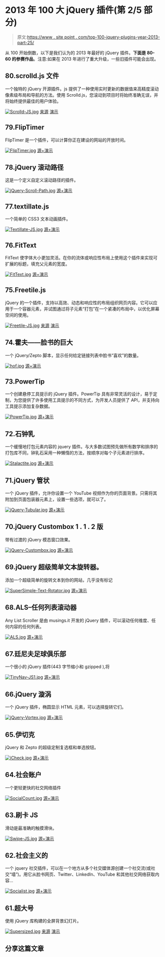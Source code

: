 # 2013 年 100 大 jQuery 插件(第 2/5 部分)

> 原文:[https://www . site point . com/top-100-jquery-plugins-year-2013-part-25/](https://www.sitepoint.com/top-100-jquery-plugins-year-2013-part-25/)

从 100 开始倒数，以下是我们认为的 2013 年最好的 jQuery 插件。**下面是 80-60 的参赛作品**。注意:如果在 2013 年进行了重大升级，一些旧插件可能会出现。

## 80.scrolld.js 文件

一个独特的 jQuery 开源插件。js 提供了一种使用实时更新的数据值来高精度滚动像素级布局和导航的方法。使用 Scrolld.js，您滚动到项目时将始终准确无误，并将始终提供最佳的用户体验。

[![Scrolld-JS.jpg](../Images/83b5f06131987f0050d693af9ee069a3.png)](http://scrolldjs.com/) 
[来源](http://scrolldjs.com/) [演示](http://scrolldjs.com/demo/)

## 79.FlipTimer

FlipTimer 是一个插件，可以计算你正在建设的网站的开放时间。

[![FlipTimer.jpg](../Images/d96b2b526a71ee068b022d8ea1ae6f1c.png)](http://codecanyon.net/item/fliptimer/full_screen_preview/5746189?ref=sdeering) 
[源+演示](http://codecanyon.net/item/fliptimer/full_screen_preview/5746189?ref=sdeering)

## 78.jQuery 滚动路径

这是一个定义自定义滚动路径的插件。

[![jQuery-Scroll-Path.jpg](../Images/9aa657496a21454153e977938a8eb2fe.png)](http://joelb.me/scrollpath/) 
[源+演示](http://joelb.me/scrollpath/)

## 77.textillate.js

一个简单的 CSS3 文本动画插件。

[![Textillate-JS.jpg](../Images/4516fd470c44340334ae8d7f1ffe2e23.png)](http://jschr.github.io/textillate/) 
[源+演示](http://jschr.github.io/textillate/)

## 76.FitText

FitText 使字体大小更加灵活。在你的流体或响应性布局上使用这个插件来实现可扩展的标题，填充父元素的宽度。

[![FitText.jpg](../Images/c29d08176e86e58b9add5bcf9edb20f4.png)](http://fittextjs.com/) 
[源+演示](http://fittextjs.com/)

## 75.Freetile.js

jQuery 的一个插件，支持以高效、动态和响应性的布局组织网页内容。它可以应用于一个容器元素，并试图通过将子元素“打包”在一个紧凑的布局中，以优化屏幕空间的使用。

[![Freetile-JS.jpg](../Images/8a2001bd538f06d457fd4810cca62637.png)](http://yconst.com/web/freetile/) 
[来源](http://yconst.com/web/freetile/) [演示](http://apex.yconst.com/freetile-demo/freetile.html)

## 74.霍夫——脸书的巨大

一个 jQuery/Zepto 脚本，显示任何给定链接列表中脸书“喜欢”的数量。

[![hof.jpg](../Images/2dd62caae795f7b6822fd0775062c562.png)](http://gfscott.com/hof/) 
[源+演示](http://gfscott.com/hof/)

## 73.PowerTip

一个创建悬停工具提示的 jQuery 插件。PowerTip 具有非常灵活的设计，易于定制，为您提供了许多使用工具提示的不同方式，为开发人员提供了 API，并支持向工具提示添加复杂数据。

[![PowerTip.jpg](../Images/9c1c0790a49fcd7357c47e1111947bdf.png)](http://stevenbenner.github.io/jquery-powertip/) 
[源+演示](http://stevenbenner.github.io/jquery-powertip/)

## 72.石钟乳

一个缓慢地打包元素内容的 jquery 插件。与大多数试图预先做所有数学和排序的打包库不同，钟乳石采用一种懒惰的方法，按顺序对每个子元素进行排序。

[![Stalactite.jpg](../Images/22e5b090b7c2b36390c595a2510e5b89.png)](http://jonobr1.github.io/stalactite/) 
[源+演示](http://jonobr1.github.io/stalactite/)

## 71.jQuery 管状

一个 jQuery 插件，允许你设置一个 YouTube 视频作为你的页面背景。只需将其附加到页面包装器元素上，设置一些选项，就可以了。

[![jQuery-Tubular.jpg](../Images/a94aa9fff47dfe36377ade40ee80a00f.png)](http://www.seanmccambridge.com/tubular/) 
[源+演示](http://www.seanmccambridge.com/tubular/)

## 70.jQuery Custombox 1 . 1 . 2 版

带有过渡的 jQuery 模态窗口效果。

[![jQuery-Custombox.jpg](../Images/5e52968b57da23f18a5e3bb10770f384.png)](http://dixso.github.io/custombox/) 
[源+演示](http://dixso.github.io/custombox/)

## 69.jQuery 超级简单文本旋转器。

添加一个超级简单的旋转文本到你的网站，几乎没有标记

[![SuperSimple-Text-Rotator.jpg](../Images/4099fbd82073d7856d7299211889b1b1.png)](http://www.thepetedesign.com/demos/jquery_super_simple_text_rotator_demo.html) 
[源+演示](http://www.thepetedesign.com/demos/jquery_super_simple_text_rotator_demo.html)

## 68.ALS–任何列表滚动器

Any List Scroller 是由 musings.it 开发的 jQuery 插件，可以滚动任何维度、任何内容的任何列表。

[![ALS.jpg](../Images/1d24f2e9dec12b3c3e38c9f96d58fa5b.png)](http://als.musings.it/) 
[源+演示](http://als.musings.it/)

## 67.廷尼夫足球俱乐部

一个很小的 jQuery 插件(443 字节缩小和 gzipped ),将

[![TinyNav-JS1.jpg](../Images/e9108072d7d8c07d1d976dabdeb52f08.png)](http://tinynav.viljamis.com/) 
[源+演示](http://tinynav.viljamis.com/)

## 66.jQuery 漩涡

一个 jQuery 插件，椭圆显示 HTML 元素，可以选择旋转它们。

[![jQuery-Vortex.jpg](../Images/7d5a546b38bba833711460dfc193c6e2.png)](http://vortex.montezuma.it/) 
[源+演示](http://vortex.montezuma.it/)

## 65.伊切克

jQuery 和 Zepto 的超级定制复选框和单选按钮。

[![iCheck.jpg](../Images/399dd84fb1337dcd7faf421f8b3ec8a1.png)](http://fronteed.com/iCheck/) 
[源+演示](http://fronteed.com/iCheck/)

## 64.社会账户

一个更轻更快的社交网络插件

[![SocialCount.jpg](../Images/659de5e7561be1af6326863659d4682e.png)](http://fgte.st/SocialCount/examples/) 
[源+演示](http://fgte.st/SocialCount/examples/)

## 63.刷卡 JS

滑动是最准确的触摸滑块。

[![Swipe-JS.jpg](../Images/91a95bb62fde1eda8107d518b57d0392.png)](http://swipejs.com/) 
[源+演示](http://swipejs.com/)

## 62.社会主义的

一个 jquery 社交插件，可以在一个地方从多个社交媒体源创建一个社交流(或社交“墙”)。用它从脸书网页、Twitter、LinkedIn、YouTube 和其他社交网络获取内容…

[![Socialist.jpg](../Images/c546807bb77323af2d39389e57969f5c.png)](http://plugins.in1.com/socialist/demo#basic) 
[源+演示](http://plugins.in1.com/socialist/demo#basic)

## 61.超大号

使用 jQuery 库构建的全屏背景幻灯片。

[![Supersized.jpg](../Images/ce0aefa2bb96edd58357b556bc93fe41.png)](http://buildinternet.com/project/supersized/) 
[来源](http://buildinternet.com/project/supersized/) [演示](http://buildinternet.com/project/supersized/slideshow/3.2/demo.html)

## 分享这篇文章